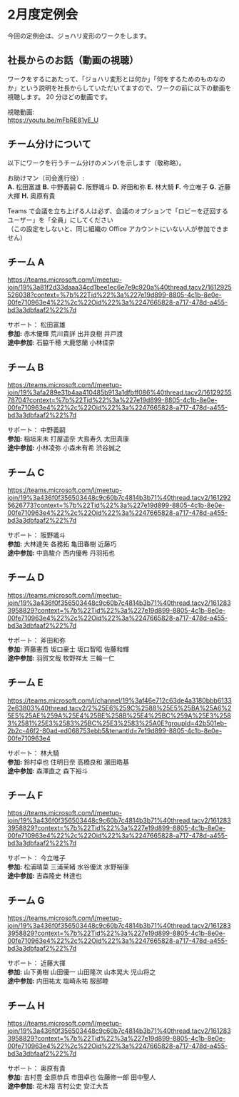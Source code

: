 # 2月度定例会

今回の定例会は、ジョハリ変形のワークをします。

## 社長からのお話（動画の視聴）
ワークをするにあたって、「ジョハリ変形とは何か」「何をするためのものなのか」という説明を社長からしていただいてますので、ワークの前に以下の動画を視聴します。
20 分ほどの動画です。

視聴動画:  
https://youtu.be/mFbRE81yE_U

## チーム分けについて

以下にワークを行うチーム分けのメンバを示します（敬称略）。

お助けマン（司会進行役）:    
**A.** 松田富雄  **B.** 中野義嗣  **C.** 阪野颯斗  **D.** 斧田和弥  **E.** 林大騎  **F.** 今立唯子  **G.** 近藤大揮  **H.** 奥原有貴

Teams で会議を立ち上げる人は必ず、会議のオプションで「ロビーを迂回するユーザー」を「全員」にしてください  
（この設定をしないと、同じ組織の Office アカウントにいない人が参加できません）

## チーム A

https://teams.microsoft.com/l/meetup-join/19%3a81f2d33daaa34cd1bee1ec6e7e9c920a%40thread.tacv2/1612925526038?context=%7b%22Tid%22%3a%227e19d899-8805-4c1b-8e0e-00fe710963e4%22%2c%22Oid%22%3a%2247665828-a717-478d-a455-bd3a3dbfaaf2%22%7d

サポート： 松田富雄      
**参加:** 赤木優輝  荒川貴詳  出井良樹  井戸渡    
**途中参加:** 石脇千穂  大鹿悠蘭  小林佳奈    

## チーム B
https://teams.microsoft.com/l/meetup-join/19%3afa289e31b4aa410485b913a1dfbff086%40thread.tacv2/1612925578704?context=%7b%22Tid%22%3a%227e19d899-8805-4c1b-8e0e-00fe710963e4%22%2c%22Oid%22%3a%2247665828-a717-478d-a455-bd3a3dbfaaf2%22%7d

サポート： 中野義嗣    
**参加:** 稲垣来未  打屋遥奈  大島寿久  太田真康    
**途中参加:** 小林凌弥  小森未有希  渋谷誠之    

## チーム C
https://teams.microsoft.com/l/meetup-join/19%3a436f0f356503448c9c60b7c4814b3b71%40thread.tacv2/1612925626773?context=%7b%22Tid%22%3a%227e19d899-8805-4c1b-8e0e-00fe710963e4%22%2c%22Oid%22%3a%2247665828-a717-478d-a455-bd3a3dbfaaf2%22%7d

サポート： 阪野颯斗    
**参加:** 大林達矢  各務拓  亀田春樹  近藤巧    
**途中参加:** 中島駿介  西内優希  丹羽拓也    

## チーム D
https://teams.microsoft.com/l/meetup-join/19%3a436f0f356503448c9c60b7c4814b3b71%40thread.tacv2/1612833958829?context=%7b%22Tid%22%3a%227e19d899-8805-4c1b-8e0e-00fe710963e4%22%2c%22Oid%22%3a%2247665828-a717-478d-a455-bd3a3dbfaaf2%22%7d

サポート： 斧田和弥  
**参加:** 斉藤憲吾  坂口豪士  坂口智昭  佐藤和輝    
**途中参加:** 羽賀文哉  牧野祥太  三輪一仁    

## チーム E
https://teams.microsoft.com/l/channel/19%3af46e712c63de4a3180bbb61332e63803%40thread.tacv2/2%25E6%259C%2588%25E5%25BA%25A6%25E5%25AE%259A%25E4%25BE%258B%25E4%25BC%259A%25E3%2583%2581%25E3%2583%25BC%25E3%2583%25A0E?groupId=42b501eb-2b2c-46f2-80ad-ed068753ebb5&tenantId=7e19d899-8805-4c1b-8e0e-00fe710963e4

サポート： 林大騎  
**参加:** 鈴村卓也  住明日奈  高橋良和  濵田皓基    
**途中参加:** 森澤直之  森下裕斗      

## チーム F
https://teams.microsoft.com/l/meetup-join/19%3a436f0f356503448c9c60b7c4814b3b71%40thread.tacv2/1612833958829?context=%7b%22Tid%22%3a%227e19d899-8805-4c1b-8e0e-00fe710963e4%22%2c%22Oid%22%3a%2247665828-a717-478d-a455-bd3a3dbfaaf2%22%7d

サポート： 今立唯子  
**参加:** 松浦晴菜  三浦茉緒  水谷優汰  水野裕康    
**途中参加:** 吉森隆史  林達也        

## チーム G
https://teams.microsoft.com/l/meetup-join/19%3a436f0f356503448c9c60b7c4814b3b71%40thread.tacv2/1612833958829?context=%7b%22Tid%22%3a%227e19d899-8805-4c1b-8e0e-00fe710963e4%22%2c%22Oid%22%3a%2247665828-a717-478d-a455-bd3a3dbfaaf2%22%7d

サポート： 近藤大揮  
**参加:** 山下勇樹  山田優一  山田隆次  山本晃大  児山将之    
**途中参加:** 内田祐太  塩崎永祐  服部睦      

## チーム H
https://teams.microsoft.com/l/meetup-join/19%3a436f0f356503448c9c60b7c4814b3b71%40thread.tacv2/1612833958829?context=%7b%22Tid%22%3a%227e19d899-8805-4c1b-8e0e-00fe710963e4%22%2c%22Oid%22%3a%2247665828-a717-478d-a455-bd3a3dbfaaf2%22%7d

サポート： 奥原有貴  
**参加:** 吉村豊  金原恭兵  市田卓也  佐藤修一郎  田中聖人    
**途中参加:** 花木翔  吉村公史  安江大吾
